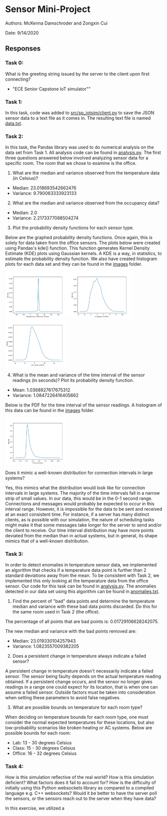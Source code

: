 # Sensor Mini-Project 

Authors: McKenna Damschroder and Zongxin Cui

Date: 9/14/2020

## Responses

### Task 0:

What is the greeting string issued by the server to the client upon first connecting?

 - "ECE Senior Capstone IoT simulator""

### Task 1:

In this task, code was added to [src/sp_iotsim/client.py](https://github.com/zongxinc/2020-sensor-miniproject/blob/main/src/sp_iotsim/client.py) to save the JSON sensor data to a text file as it comes in. The resulting text file is named [data.txt](https://github.com/zongxinc/2020-sensor-miniproject/blob/main/data.txt).

### Task 2:

In this task, the Pandas library was used to do numerical analysis on the data set from Task 1. All analysis code can be found in [analysis.py](https://github.com/zongxinc/2020-sensor-miniproject/blob/main/analysis.py). The first three questions answered below involved analyzing sensor data for a specific room. The room that we chose to examine is the office.

1. What are the median and variance observed from the temperature data (in Celsius)? 

 - Median: 23.018693542662476
 - Variance: 9.790063333923133

2. What are the median and variance observed from the occupancy data?

 - Median: 2.0
 - Variance: 2.2173377088504274

3. Plot the probability density functions for each sensor type.

Below are the graphed probability density functions. Once again, this is solely for data taken from the office sensors. The plots below were created using Pandas's kde() function. This function generates Kernel Density Estimate (KDE) plots using Gaussian kernels. A KDE is a way, in statistics, to estimate the probability density function. We also have created histogram plots for each data set and they can be found in the [images](https://github.com/zongxinc/2020-sensor-miniproject/tree/main/images) folder. 

<img src="./images/temp.png" alt="Temperature PDF" width="40%" height="40%" />

<img src="./images/occupancy.png" alt="Occupancy PDF" width="40%" height="40%" />

<img src="./images/co2.png" alt="CO2 PDF" width="40%" height="40%" />

4. What is the mean and variance of the time interval of the sensor readings (in seconds)? Plot its probability density function. 

 - Mean: 1.0368927617675312
 - Variance: 1.0847226416405662
 
Below is the PDF for the time interval of the sensor readings. A histogram of this data can be found in the [images](https://github.com/zongxinc/2020-sensor-miniproject/tree/main/images) folder.

<img src="./images/timeInterval.png" alt="Time Interval PDF" width="40%" height="40%" />

Does it mimic a well-known distribution for connection intervals in large systems?

Yes, this mimics what the distribution would look like for connection intervals in large systems. The majority of the time intervals fall in a narrow strip of small values. In our data, this would be in the 0-1 second range. Connections and messages would probably be expected to occur in this interval range. However, it is impossible for the data to be sent and received at an exact consistent time. For instance, if a server has many distinct clients, as is possible with our simulation, the nature of scheduling tasks might make it that some messages take longer for the server to send and/or the client to receive. Our time interval distribution may have more points deviated from the median than in actual systems, but in general, its shape mimics that of a well-known distribution.

### Task 3:

In order to detect enomalies in temperature sensor data, we implemented an algorithm that checks if a temperature data point is further than 2 standard deviations away from the mean. To be consistent with Task 2, we implemented this only looking at the temperature data from the office sensor. Our code for this task can be found in [analysis.py](https://github.com/zongxinc/2020-sensor-miniproject/blob/main/analysis.py). The anomalies detected in our data set using this algorithm can be found in [anomalies.txt](https://github.com/zongxinc/2020-sensor-miniproject/blob/main/anomalies.txt).

1. Find the percent of "bad" data points and determine the temperature median and variance with these bad data points discarded. Do this for the same room used in Task 2 (the office).

The percentage of all points that are bad points is: 0.01729106628242075.

The new median and variance with the bad points removed are:

- Median: 23.019330104257943
- Variance: 1.0823557009382205

2. Does a persistent change in temperature	always indicate a failed sensor?

A persistent change in temperature doesn't necessarily indicate a failed sensor. The sensor being faulty depends on the actual temperature reading obtained. If a persistent change occurs, and the sensor no longer gives readings in a range one could expect for its location, that is when one can assume a failed sensor. Outside factors must be taken into consideration when setting these parameters to avoid false negatives.

3. What are possible bounds on temperature for each room type?

When deciding on temperature bounds for each room type, one must consider the normal expected temperatures for these locations, but also low-probability scenarios like broken heating or AC systems. Below are possible bounds for each room:

- Lab: 13 - 30 degrees Celsius
- Class: 15 - 30 degrees Celsius
- Office: 16 - 32 degrees Celsius 

### Task 4:

How is this simulation reflective of the real world?
How is this simulation deficient? What factors does it fail to account for?
How is the difficulty of initially using this Python websockets library as compared to a compiled language e.g. C++ websockets?
Would it be better to have the server poll the sensors, or the sensors reach out to the server when they have data?

In this exercise, we utilized a 


